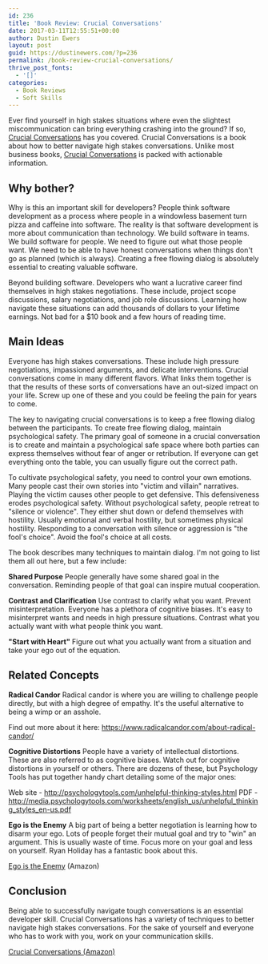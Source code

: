 ```yaml
---
id: 236
title: 'Book Review: Crucial Conversations'
date: 2017-03-11T12:55:51+00:00
author: Dustin Ewers
layout: post
guid: https://dustinewers.com/?p=236
permalink: /book-review-crucial-conversations/
thrive_post_fonts:
  - '[]'
categories:
  - Book Reviews
  - Soft Skills
---
```

Ever find yourself in high stakes situations where even the slightest miscommunication can bring everything crashing into the ground? If so, <a href="http://amzn.to/2naMNsb" target="_blank">Crucial Conversations</a> has you covered. Crucial Conversations is a book about how to better navigate high stakes conversations. Unlike most business books, <a href="http://amzn.to/2naMNsb" target="_blank">Crucial Conversations</a> is packed with actionable information.
<h2>Why bother?</h2>
Why is this an important skill for developers? People think software development as a process where people in a windowless basement turn pizza and caffeine into software. The reality is that software development is more about communication than technology. We build software in teams. We build software for people. We need to figure out what those people want. We need to be able to have honest conversations when things don't go as planned (which is always). Creating a free flowing dialog is absolutely essential to creating valuable software.

Beyond building software. Developers who want a lucrative career find themselves in high stakes negotiations. These include, project scope discussions, salary negotiations, and job role discussions. Learning how navigate these situations can add thousands of dollars to your lifetime earnings. Not bad for a $10 book and a few hours of reading time.
<h2>Main Ideas</h2>
Everyone has high stakes conversations. These include high pressure negotiations, impassioned arguments, and delicate interventions. Crucial conversations come in many different flavors. What links them together is that the results of these sorts of conversations have an out-sized impact on your life. Screw up one of these and you could be feeling the pain for years to come.

The key to navigating crucial conversations is to keep a free flowing dialog between the participants. To create free flowing dialog, maintain psychological safety. The primary goal of someone in a crucial conversation is to create and maintain a psychological safe space where both parties can express themselves without fear of anger or retribution. If everyone can get everything onto the table, you can usually figure out the correct path.

To cultivate psychological safety, you need to control your own emotions. Many people cast their own stories into "victim and villain" narratives. Playing the victim causes other people to get defensive. This defensiveness erodes psychological safety. Without psychological safety, people retreat to "silence or violence". They either shut down or defend themselves with hostility. Usually emotional and verbal hostility, but sometimes physical hostility. Responding to a conversation with silence or aggression is "the fool's choice". Avoid the fool's choice at all costs.

The book describes many techniques to maintain dialog. I'm not going to list them all out here, but a few include:

<strong>Shared Purpose</strong>
People generally have some shared goal in the conversation. Reminding people of that goal can inspire mutual cooperation.

<strong>Contrast and Clarification</strong>
Use contrast to clarify what you want. Prevent misinterpretation. Everyone has a plethora of cognitive biases. It's easy to misinterpret wants and needs in high pressure situations. Contrast what you actually want with what people think you want.

<strong>"Start with Heart"</strong>
Figure out what you actually want from a situation and take your ego out of the equation.
<h2>Related Concepts</h2>
<strong>Radical Candor</strong>
Radical candor is where you are willing to challenge people directly, but with a high degree of empathy. It's the useful alternative to being a wimp or an asshole.

Find out more about it here: <a href="https://www.radicalcandor.com/about-radical-candor/" target="_blank">https://www.radicalcandor.com/about-radical-candor/</a>

<strong>Cognitive Distortions</strong>
People have a variety of intellectual distortions. These are also referred to as cognitive biases. Watch out for cognitive distortions in yourself or others. There are dozens of these, but Psychology Tools has put together handy chart detailing some of the major ones:

Web site - <a href="http://psychologytools.com/unhelpful-thinking-styles.html" target="_blank">http://psychologytools.com/unhelpful-thinking-styles.html</a>
PDF - <a href="http://media.psychologytools.com/worksheets/english_us/unhelpful_thinking_styles_en-us.pdf" target="_blank">http://media.psychologytools.com/worksheets/english_us/unhelpful_thinking_styles_en-us.pdf</a>

<strong>Ego is the Enemy</strong>
A big part of being a better negotiation is learning how to disarm your ego. Lots of people forget their mutual goal and try to "win" an argument. This is usually waste of time. Focus more on your goal and less on yourself. Ryan Holiday has a fantastic book about this.

<a href="http://amzn.to/2nqCrAC" target="_blank">Ego is the Enemy</a> (Amazon)
<h2>Conclusion</h2>
Being able to successfully navigate tough conversations is an essential developer skill. Crucial Conversations has a variety of techniques to better navigate high stakes conversations. For the sake of yourself and everyone who has to work with you, work on your communication skills.

<a href="http://amzn.to/2mxEcyl" target="_blank">Crucial Conversations (Amazon)</a>